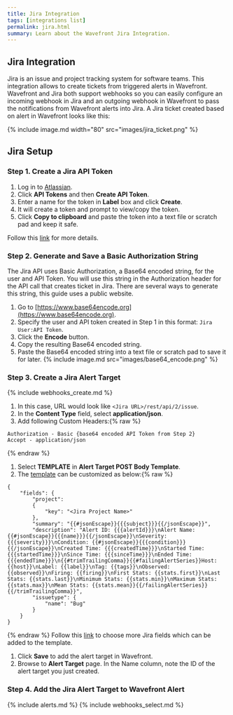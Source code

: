```yaml
---
title: Jira Integration
tags: [integrations list]
permalink: jira.html
summary: Learn about the Wavefront Jira Integration.
---
```

## Jira Integration

Jira is an issue and project tracking system for software teams. This integration allows to create tickets from triggered alerts in Wavefront. Wavefront and Jira both support webhooks so you can easily configure an incoming webhook in Jira and an outgoing webhook in Wavefront to pass the notifications from Wavefront alerts into Jira. A Jira ticket created based on alert in Wavefront looks like this:

{% include image.md width="80" src="images/jira_ticket.png" %}
## Jira Setup



### Step 1. Create a Jira API Token
1. Log in to [Atlassian](https://id.atlassian.com/).
1. Click **API Tokens** and then **Create API Token**.
1. Enter a name for the token in **Label** box and click **Create**.
1. It will create a token and prompt to view/copy the token.
1. Click **Copy to clipboard** and paste the token into a text file or scratch pad and keep it safe.

Follow this [link](https://confluence.atlassian.com/cloud/api-tokens-938839638.html) for more details.

### Step 2. Generate and Save a Basic Authorization String

The Jira API uses Basic Authorization, a Base64 encoded string, for the user and API Token. You will use this string in the Authorization header for the API call that creates ticket in Jira. There are several ways to generate this string, this guide uses a public website.
1. Go to [https://www.base64encode.org](https://www.base64encode.org).
1. Specify the user and API token created in Step 1 in this format: `Jira User:API Token`.
1. Click the **Encode** button.
1. Copy the resulting Base64 encoded string.
1. Paste the Base64 encoded string into a text file or scratch pad to save it for later.
{% include image.md src="images/base64_encode.png" %}

### Step 3. Create a Jira Alert Target

{% include webhooks_create.md %}
1. In this case, URL would look like `<Jira URL>/rest/api/2/issue`.
1. In the **Content Type** field, select **application/json**.
1. Add following Custom Headers:{% raw %}
```
Authorization - Basic {base64 encoded API Token from Step 2}
Accept - application/json
```
{% endraw %}
1. Select **TEMPLATE** in **Alert Target POST Body Template**.
1. The [template](https://docs.wavefront.com/alert_target_customizing.html) can be customized as below:{% raw %}
```
{
	"fields": {
		"project":
		{
			"key": "<Jira Project Name>"
		},
		"summary": "{{#jsonEscape}}{{{subject}}}{{/jsonEscape}}",
		"description": "Alert ID: {{{alertId}}}\nAlert Name: {{#jsonEscape}}{{{name}}}{{/jsonEscape}}\nSeverity: {{{severity}}}\nCondition: {{#jsonEscape}}{{{condition}}}{{/jsonEscape}}\nCreated Time: {{{createdTime}}}\nStarted Time: {{{startedTime}}}\nSince Time: {{{sinceTime}}}\nEnded Time: {{{endedTime}}}\n{{#trimTrailingComma}}{{#failingAlertSeries}}Host: {{host}}\nLabel: {{label}}\nTag: {{tags}}\nObserved: {{observed}}\nFiring: {{firing}}\nFirst Stats: {{stats.first}}\nLast Stats: {{stats.last}}\nMinimum Stats: {{stats.min}}\nMaximum Stats: {{stats.max}}\nMean Stats: {{stats.mean}}{{/failingAlertSeries}}{{/trimTrailingComma}}",
		"issuetype": {
			"name": "Bug"
		}
	}
}
```
{% endraw %}
Follow this [link](https://developer.atlassian.com/cloud/jira/platform/rest/?_ga=2.32496189.285108841.1525870487-134772442.1525608908#api-api-2-issue-post)
to choose more Jira fields which can be added to the template.

1. Click **Save** to add the alert target in Wavefront.
1. Browse to **Alert Target** page. In the Name column, note the ID of the alert target you just created.

### Step 4. Add the Jira Alert Target to Wavefront Alert

{% include alerts.md %}
{% include webhooks_select.md %}


